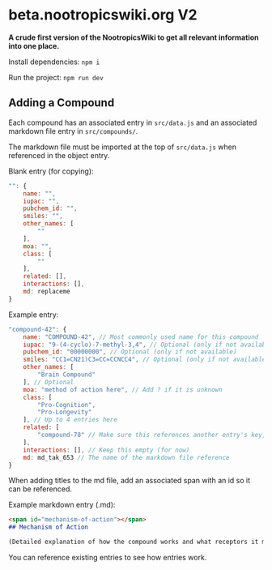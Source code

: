 # beta.nootropicswiki.org V2

**A crude first version of the NootropicsWiki to get all relevant information into one place.**

Install dependencies: `npm i`

Run the project: `npm run dev`

## Adding a Compound

Each compound has an associated entry in `src/data.js` and an associated markdown file entry in `src/compounds/`.

The markdown file must be imported at the top of `src/data.js` when referenced in the object entry.

Blank entry (for copying):

```js
"": {
    name: "",
    iupac: "",
    pubchem_id: "",
    smiles: "",
    other_names: [
        ""
    ],
    moa: "",
    class: [
        ""
    ],
    related: [],
    interactions: [],
    md: replaceme
}
```

Example entry:

```js
"compound-42": {
    name: "COMPOUND-42", // Most commonly used name for this compound
    iupac: "9-(4-cyclo)-7-methyl-3,4", // Optional (only if not available)
    pubchem_id: "00000000", // Optional (only if not available)
    smiles: "CC1=CN21)C3=CC=CCNCC4", // Optional (only if not available)
    other_names: [
        "Brain Compound"
    ], // Optional
    moa: "method of action here", // Add ? if it is unknown
    class: [
        "Pro-Cognition",
        "Pro-Longevity"
    ], // Up to 4 entries here
    related: [
        "compound-78" // Make sure this references another entry's key, not the entry's name attribute.
    ],
    interactions: [], // Keep this empty (for now)
    md: md_tak_653 // The name of the markdown file reference
}
```
When adding titles to the md file, add an associated span with an id so it can be referenced.

Example markdown entry (.md):

```md
<span id="mechanism-of-action"></span>
## Mechanism of Action

(Detailed explanation of how the compound works and what receptors it modulates. Refer to sources often)
```

You can reference existing entries to see how entries work.